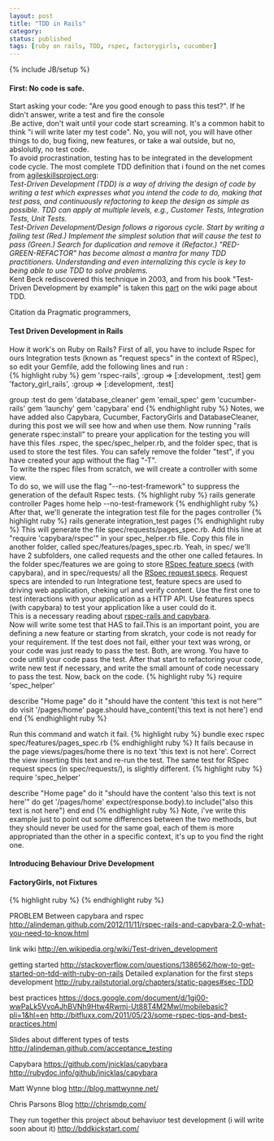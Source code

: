 ```yaml
---
layout: post
title: "TDD in Rails"
category: 
status: published
tags: [ruby on rails, TDD, rspec, factorygirls, cucumber]
---
```

{% include JB/setup %}
<h4>First: No code is safe.</h4>
Start asking your code: "Are you good enough to pass this test?". If he didn't answer, write a test and fire the console<br />.Be active, don't wait until your code start screaming. It's a common habit to think "i will write later my test code". No, you will not, you will have other things to do, bug fixing, new features, or take a wal outside, but no, abslolutly, no test code.<br /> To avoid procrastination, testing has to be integrated in the development code cycle. The most complete TDD definition that i found on the net comes from <a href="http://www.agileskillsproject.org/agile-skills-inventory/technical-excellence/test-driven-design-tdd">agileskillsproject.org</a>:<br />
<i>Test-Driven Development (TDD) is a way of driving the design of code by writing a test which expresses what you intend the code to do, making that test pass, and continuously refactoring to keep the design as simple as possible. TDD can apply at multiple levels, e.g., Customer Tests, Integration Tests, Unit Tests.<br />
Test-Driven Development/Design follows a rigorous cycle. Start by writing a failing test (Red.) Implement the simplest solution that will cause the test to pass (Green.) Search for duplication and remove it (Refactor.) "RED-GREEN-REFACTOR" has become almost a mantra for many TDD practitioners. Understanding and even internalizing this cycle is key to being able to use TDD to solve problems.</i><br>
Kent Beck rediscovered this technique in 2003, and from his book "Test-Driven Development by example" is taken this <a href="http://en.wikipedia.org/wiki/Test-driven_development#Test-driven_development_cycle">part</a> on the wiki page about TDD.

Citation da Pragmatic programmers, 
<h4>Test Driven Development in Rails</h4>
How it work's on Ruby on Rails? First of all, you have to include Rspec for ours Integration tests (known as "request specs" in the context of RSpec), so edit your Gemfile, add the following lines and run : <br />
{% highlight ruby %}
gem 'rspec-rails', :group => [:development, :test]
gem 'factory_girl_rails', :group => [:development, :test]

group :test do
  gem 'database_cleaner'
  gem 'email_spec'
  gem 'cucumber-rails'
  gem 'launchy'
  gem 'capybara'
end
{% endhighlight ruby %}
Notes, we have added also Capybara, Cucumber, FactoryGirls and DatabaseCleaner, during this post we will see how and when use them.
Now running "rails generate rspec:install" to preare your application for the testing you will have this files .rspec, the spec/spec_helper.rb, and the folder spec, that is used to store the test files. You can safely remove the folder "test", if you have created your app without the flag "-T".<br />
To write the rspec files from scratch, we will create a controller with some view.<br />
To do so, we will use the flag "--no-test-framework" to suppress the generation of the default Rspec tests.	
{% highlight ruby %}
rails generate controller Pages home help --no-test-framework
{% endhighlight ruby %}
After that, we'll generate the integration test file for the pages controller
{% highlight ruby %}
rails generate integration_test pages
{% endhighlight ruby %}
This will generate the file spec/requests/pages_spec.rb. Add this line at "require 'capybara/rspec'" in your spec_helper.rb file. Copy this file in another folder, called spec/features/pages_spec.rb.
Yeah, in spec/ we'll have 2 subfolders, one called requests and the other one called fetaures. In the folder spec/features we are going to store <a href="https://www.relishapp.com/rspec/rspec-rails/v/2-12-2/docs/feature-specs/feature-spec">RSpec feature specs</a> (with capybara),  and in spec/requests/ all the <a href="https://www.relishapp.com/rspec/rspec-rails/v/2-12-2/docs/request-specs/request-spec">RSpec request specs</a>. Request specs are intended to run Integratione test, feature specs are used to driving web application, cheking url and verify content.
Use the first one to test interactions with your application as a HTTP API. Use features specs (with capybara) to test your application like a user could do it. <br>
This is a necessary reading about <a href="http://alindeman.github.com/2012/11/11/rspec-rails-and-capybara-2.0-what-you-need-to-know.html">rspec-rails and capybara</a>.<br>
Now will write some test that HAS to fail.This is an important point, you are defining a new feature or starting from skratch, your code is not ready for your requirement. If the test does not fail, either your text was wrong, or your code was just ready to pass the test. Both, are wrong. You have to code untill your code pass the test. After that start to refactoring your code, write new test if necessary, and write the small amount of code necessary to pass the test. Now, back on the code.
{% highlight ruby %}
require 'spec_helper'

describe "Home page" do
  it "should have the content 'this text is not here'" do
    visit '/pages/home'
    page.should have_content('this text is not here')
  end
end 
{% endhighlight ruby %}

Run this command and watch it fail. 
{% highlight ruby %}
bundle exec rspec spec/features/pages_spec.rb
{% endhighlight ruby %}
It fails because in the page views/pages/home there is no text 'this text is not here'. Correct the view inserting this text and re-run the test. The same test for RSpec request specs (in spec/requests/), is slightly different.
{% highlight ruby %}
require 'spec_helper'

describe "Home page" do
  it "should have the content 'also this text is not here'" do
    get '/pages/home'
    expect(response.body).to include("also this text is not here")
  end
end
{% endhighlight ruby %}
Note, i've write this example just to point out some differences between the two methods, but they should never be used for the same goal, each of them is more appropriated than the other in a specific context, it's up to you find the right one.
 
<h4>Introducing Behaviour Drive Development</h4>
<h4>FactoryGirls, not Fixtures</h4>

{% highlight ruby %}
{% endhighlight ruby %}

PROBLEM Between capybara and rspec
http://alindeman.github.com/2012/11/11/rspec-rails-and-capybara-2.0-what-you-need-to-know.html


link
wiki
http://en.wikipedia.org/wiki/Test-driven_development

getting started
http://stackoverflow.com/questions/1386562/how-to-get-started-on-tdd-with-ruby-on-rails
Detailed explanation for the first steps development http://ruby.railstutorial.org/chapters/static-pages#sec-TDD

best practices
https://docs.google.com/document/d/1gi00-wwPaLk5VvoAJhBVNh9Htw4Rwmj-Ut88T4M2MwI/mobilebasic?pli=1&hl=en
http://bitfluxx.com/2011/05/23/some-rspec-tips-and-best-practices.html

Slides about different types of tests
http://alindeman.github.com/acceptance_testing


Capybara
https://github.com/jnicklas/capybara
http://rubydoc.info/github/jnicklas/capybara

Matt Wynne blog
http://blog.mattwynne.net/

Chris Parsons Blog
http://chrismdp.com/

They run together this project about behaviuor test development (i will write soon about it)
http://bddkickstart.com/
